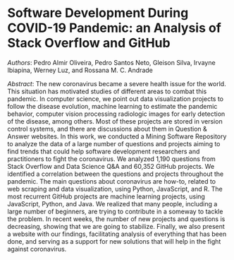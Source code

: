 # Software Development During COVID-19 Pandemic: an Analysis of Stack Overflow and GitHub

*Authors*: Pedro Almir Oliveira, Pedro Santos Neto, Gleison Silva, Irvayne Ibiapina, Werney Luz, and Rossana M. C. Andrade

*Abstract*: The new coronavirus became a severe health issue for the world. This situation has motivated studies of different areas to combat this pandemic. In computer science, we point out data visualization projects to follow the disease evolution, machine learning to estimate the pandemic behavior, computer vision processing radiologic images for early detection of the disease, among others. Most of these projects are stored in version control systems, and there are discussions about them in Question \& Answer websites. In this work, we conducted a Mining Software Repository to analyze the data of a large number of questions and projects aiming to find trends that could help software development researchers and practitioners to fight the coronavirus. We analyzed 1,190 questions from Stack Overflow and Data Science Q\&A and 60,352 GitHub projects. We identified a correlation between the questions and projects throughout the pandemic. The main questions about coronavirus are how-to, related to web scraping and data visualization, using Python, JavaScript, and R. The most recurrent GitHub projects are machine learning projects, using JavaScript, Python, and Java. We realized that many people, including a large number of beginners, are trying to contribute in a someway to tackle the problem. In recent weeks, the number of new projects and questions is decreasing, showing that we are going to stabilize. Finally, we also present a website with our findings, facilitating analysis of everything that has been done, and serving as a support for new solutions that will help in the fight against coronavirus.
